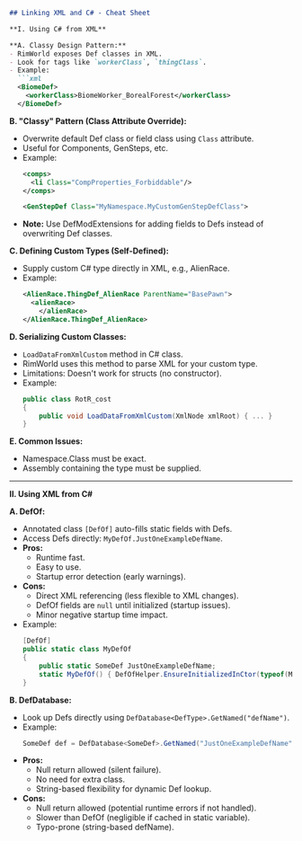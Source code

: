 ```markdown
## Linking XML and C# - Cheat Sheet

**I. Using C# from XML**

**A. Classy Design Pattern:**
- RimWorld exposes Def classes in XML.
- Look for tags like `workerClass`, `thingClass`.
- Example:
  ```xml
  <BiomeDef>
    <workerClass>BiomeWorker_BorealForest</workerClass>
  </BiomeDef>
  ```

**B. "Classy" Pattern (Class Attribute Override):**
- Overwrite default Def class or field class using `Class` attribute.
- Useful for Components, GenSteps, etc.
- Example:
  ```xml
  <comps>
    <li Class="CompProperties_Forbiddable"/>
  </comps>
  ```
  ```xml
  <GenStepDef Class="MyNamespace.MyCustomGenStepDefClass">
  ```
- **Note:** Use DefModExtensions for adding fields to Defs instead of overwriting Def classes.

**C. Defining Custom Types (Self-Defined):**
- Supply custom C# type directly in XML, e.g., AlienRace.
- Example:
  ```xml
  <AlienRace.ThingDef_AlienRace ParentName="BasePawn">
    <alienRace>
      </alienRace>
  </AlienRace.ThingDef_AlienRace>
  ```

**D. Serializing Custom Classes:**
- `LoadDataFromXmlCustom` method in C# class.
- RimWorld uses this method to parse XML for your custom type.
- Limitations: Doesn't work for structs (no constructor).
- Example:
  ```csharp
  public class RotR_cost
  {
      public void LoadDataFromXmlCustom(XmlNode xmlRoot) { ... }
  }
  ```

**E. Common Issues:**
- Namespace.Class must be exact.
- Assembly containing the type must be supplied.

---

**II. Using XML from C#**

**A. DefOf:**
- Annotated class `[DefOf]` auto-fills static fields with Defs.
- Access Defs directly: `MyDefOf.JustOneExampleDefName`.
- **Pros:**
    - Runtime fast.
    - Easy to use.
    - Startup error detection (early warnings).
- **Cons:**
    - Direct XML referencing (less flexible to XML changes).
    - DefOf fields are `null` until initialized (startup issues).
    - Minor negative startup time impact.
- Example:
  ```csharp
  [DefOf]
  public static class MyDefOf
  {
      public static SomeDef JustOneExampleDefName;
      static MyDefOf() { DefOfHelper.EnsureInitializedInCtor(typeof(MyDefOf)); }
  }
  ```

**B. DefDatabase:**
- Look up Defs directly using `DefDatabase<DefType>.GetNamed("defName")`.
- Example:
  ```csharp
  SomeDef def = DefDatabase<SomeDef>.GetNamed("JustOneExampleDefName");
  ```
- **Pros:**
    - Null return allowed (silent failure).
    - No need for extra class.
    - String-based flexibility for dynamic Def lookup.
- **Cons:**
    - Null return allowed (potential runtime errors if not handled).
    - Slower than DefOf (negligible if cached in static variable).
    - Typo-prone (string-based defName).
```
